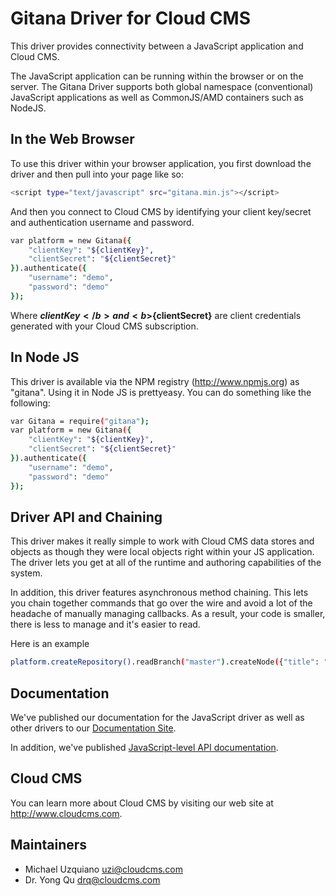 # Gitana Driver for Cloud CMS

This driver provides connectivity between a JavaScript application and Cloud CMS.

The JavaScript application can be running within the browser or on the server.  The Gitana Driver supports both
global namespace (conventional) JavaScript applications as well as CommonJS/AMD containers such as NodeJS.

## In the Web Browser

To use this driver within your browser application, you first download the driver and then pull into your page
like so:

```bash
<script type="text/javascript" src="gitana.min.js"></script>
```

And then you connect to Cloud CMS by identifying your client key/secret and authentication username and password.

```bash
var platform = new Gitana({
    "clientKey": "${clientKey}",
    "clientSecret": "${clientSecret}"
}).authenticate({
    "username": "demo",
    "password": "demo"
});
```

Where <b>${clientKey}</b> and <b>${clientSecret}</b> are client credentials generated with your Cloud CMS subscription.

## In Node JS

This driver is available via the NPM registry (http://www.npmjs.org) as "gitana".
Using it in Node JS is prettyeasy.  You can do something like the following:

```bash
var Gitana = require("gitana");
var platform = new Gitana({
    "clientKey": "${clientKey}",
    "clientSecret": "${clientSecret}"
}).authenticate({
    "username": "demo",
    "password": "demo"
});
```

## Driver API and Chaining

This driver makes it really simple to work with Cloud CMS data stores and objects as though they were local objects
right within your JS application.  The driver lets you get at all of the runtime and authoring capabilities of the
system.

In addition, this driver features asynchronous method chaining.  This lets you chain together commands that go over
the wire and avoid a lot of the headache of manually managing callbacks.  As a result, your code is smaller, there
is less to manage and it's easier to read.

Here is an example

```bash
platform.createRepository().readBranch("master").createNode({"title": "Hello World"});
```

## Documentation

We've published our documentation for the JavaScript driver as well as other drivers to our
<a href="http://docs.cloudcms.com">Documentation Site</a>.

In addition, we've published <a href="http://code.cloudcms.com/gitana-javascript-driver/latest/js-doc/allclasses.html">
JavaScript-level API documentation</a>.


## Cloud CMS

You can learn more about Cloud CMS by visiting our web site at
<a href="http://www.cloudcms.com">http://www.cloudcms.com</a>.


## Maintainers
* Michael Uzquiano     uzi@cloudcms.com
* Dr. Yong Qu     drq@cloudcms.com

